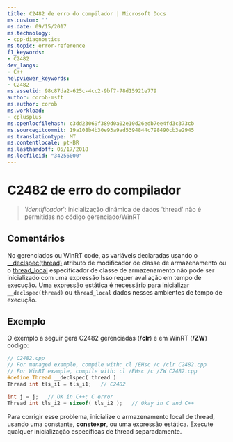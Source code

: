 ```yaml
---
title: C2482 de erro do compilador | Microsoft Docs
ms.custom: ''
ms.date: 09/15/2017
ms.technology:
- cpp-diagnostics
ms.topic: error-reference
f1_keywords:
- C2482
dev_langs:
- C++
helpviewer_keywords:
- C2482
ms.assetid: 98c87da2-625c-4cc2-9bf7-78d15921e779
author: corob-msft
ms.author: corob
ms.workload:
- cplusplus
ms.openlocfilehash: c3dd23069f389d0a02e10d26edb7ee4fd3c373cb
ms.sourcegitcommit: 19a108b4b30e93a9ad5394844c798490cb3e2945
ms.translationtype: MT
ms.contentlocale: pt-BR
ms.lasthandoff: 05/17/2018
ms.locfileid: "34256000"
---
```

# <a name="compiler-error-c2482"></a>C2482 de erro do compilador

>'*identificador*': inicialização dinâmica de dados 'thread' não é permitidas no código gerenciado/WinRT

## <a name="remarks"></a>Comentários

No gerenciados ou WinRT code, as variáveis declaradas usando o [__declspec(thread)](../../cpp/thread.md) atributo de modificador de classe de armazenamento ou o [thread_local](../../cpp/storage-classes-cpp.md#thread_local) especificador de classe de armazenamento não pode ser inicializado com uma expressão Isso requer avaliação em tempo de execução. Uma expressão estática é necessário para inicializar `__declspec(thread)` ou `thread_local` dados nesses ambientes de tempo de execução.

## <a name="example"></a>Exemplo

O exemplo a seguir gera C2482 gerenciadas (**/clr**) e em WinRT (**/ZW**) código:

```cpp
// C2482.cpp
// For managed example, compile with: cl /EHsc /c /clr C2482.cpp
// For WinRT example, compile with: cl /EHsc /c /ZW C2482.cpp
#define Thread __declspec( thread )
Thread int tls_i1 = tls_i1;   // C2482

int j = j;   // OK in C++; C error
Thread int tls_i2 = sizeof( tls_i2 );   // Okay in C and C++
```

Para corrigir esse problema, inicialize o armazenamento local de thread, usando uma constante, **constexpr**, ou uma expressão estática. Execute qualquer inicialização específicas de thread separadamente.